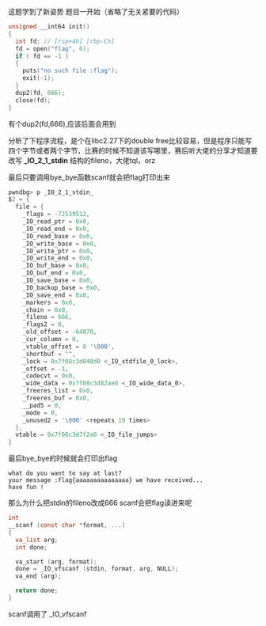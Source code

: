 这题学到了新姿势
题目一开始（省略了无关紧要的代码）
```c
unsigned __int64 init()
{
  int fd; // [rsp+4h] [rbp-Ch]
  fd = open("flag", 0);
  if ( fd == -1 )
  {
    puts("no such file :flag");
    exit(-1);
  }
  dup2(fd, 666);
  close(fd);
}
```
有个dup2(fd,666),应该后面会用到

分析了下程序流程，是个在libc2.27下的double free比较容易，但是程序只能写四个字节或者两个字节，比赛的时候不知道该写哪里，赛后听大佬的分享才知道要改写 **_IO_2_1_stdin** 结构的fileno，大佬tql，orz

最后只要调用bye_bye函数scanf就会把flag打印出来

```c
pwndbg> p _IO_2_1_stdin_
$2 = {
  file = {
    _flags = -72539512, 
    _IO_read_ptr = 0x0, 
    _IO_read_end = 0x0, 
    _IO_read_base = 0x0, 
    _IO_write_base = 0x0, 
    _IO_write_ptr = 0x0, 
    _IO_write_end = 0x0, 
    _IO_buf_base = 0x0, 
    _IO_buf_end = 0x0, 
    _IO_save_base = 0x0, 
    _IO_backup_base = 0x0, 
    _IO_save_end = 0x0, 
    _markers = 0x0, 
    _chain = 0x0, 
    _fileno = 666, 
    _flags2 = 0, 
    _old_offset = -64870, 
    _cur_column = 0, 
    _vtable_offset = 0 '\000', 
    _shortbuf = "", 
    _lock = 0x7f08c3d848d0 <_IO_stdfile_0_lock>, 
    _offset = -1, 
    _codecvt = 0x0, 
    _wide_data = 0x7f08c3d82ae0 <_IO_wide_data_0>, 
    _freeres_list = 0x0, 
    _freeres_buf = 0x0, 
    __pad5 = 0, 
    _mode = 0, 
    _unused2 = '\000' <repeats 19 times>
  }, 
  vtable = 0x7f08c3d7f2a0 <_IO_file_jumps>
}

```
最后bye_bye的时候就会打印出flag
```shell
what do you want to say at last? 
your message :flag{aaaaaaaaaaaaaaa} we have received...
have fun !
```
那么为什么把stdin的fileno改成666 scanf会把flag读进来呢

```c
int
__scanf (const char *format, ...)
{
  va_list arg;
  int done;

  va_start (arg, format);
  done = _IO_vfscanf (stdin, format, arg, NULL);
  va_end (arg);

  return done;
}
```
scanf调用了 _IO_vfscanf


